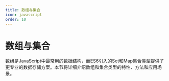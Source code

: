 ```yaml
---
title: 数组与集合
icon: javascript
order: 10
---
```


# 数组与集合

数组是JavaScript中最常用的数据结构，而ES6引入的Set和Map集合类型提供了更专业的数据存储方案。本节将详细介绍数组和集合类型的特性、方法和应用场景。

